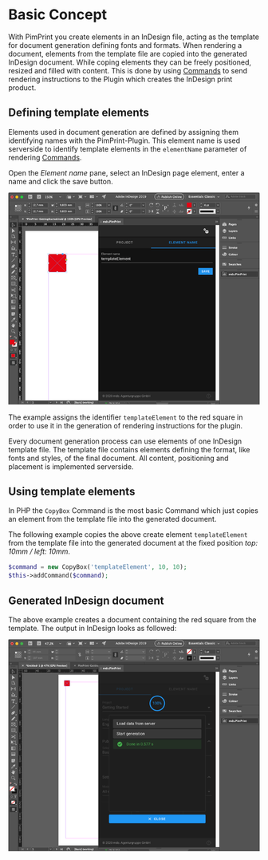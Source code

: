 # Basic Concept

With PimPrint you create elements in an InDesign file, acting as the template for document generation defining fonts and formats. When rendering a document, elements from the
template file are copied into the generated InDesign document. While coping elements they can be freely positioned, resized and filled with content. This is done by
using [Commands](../15_Rendering_Commands.md) to send rendering instructions to the Plugin which creates the InDesign print product.

## Defining template elements

Elements used in document generation are defined by assigning them identifying names with the PimPrint-Plugin. This element name is used serverside to identify template elements in
the `elementName` parameter of rendering [Commands](../15_Rendering_Commands.md).

Open the _Element name_ pane, select an InDesign page element, enter a name and click the save button.

![Basic Concept - Element name](../img/basic-concept-element_name.png)

The example assigns the identifier `templateElement` to the red square in order to use it in the generation of rendering instructions for the plugin.

Every document generation process can use elements of one InDesign template file. The template file contains elements defining the format, like fonts and styles, of the final
document. All content, positioning and placement is implemented serverside.

## Using template elements

In PHP the `CopyBox` Command is the most basic Command which just copies an element from the template file into the generated document.

The following example copies the above create element `templateElement` from the template file into the generated document at the fixed position _top: 10mm / left: 10mm_.

```php
$command = new CopyBox('templateElement', 10, 10);
$this->addCommand($command);
```

## Generated InDesign document

The above example creates a document containing the red square from the template. The output in InDesign looks as followed:

![Basic Concept - Document generation](../img/basic-concept-generation.png)


